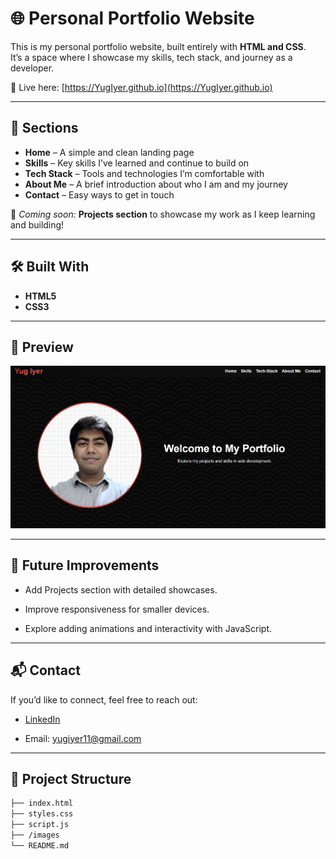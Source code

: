 # 🌐 Personal Portfolio Website

This is my personal portfolio website, built entirely with **HTML and CSS**.  
It’s a space where I showcase my skills, tech stack, and journey as a developer.  

🚀 Live here: [https://YugIyer.github.io](https://YugIyer.github.io)

---

## 📌 Sections
- **Home** – A simple and clean landing page  
- **Skills** – Key skills I’ve learned and continue to build on  
- **Tech Stack** – Tools and technologies I’m comfortable with  
- **About Me** – A brief introduction about who I am and my journey  
- **Contact** – Easy ways to get in touch  

📂 *Coming soon:* **Projects section** to showcase my work as I keep learning and building!  

---

## 🛠️ Built With
- **HTML5**  
- **CSS3**  

---

## 📸 Preview
![Portfolio Preview](./screenshot.png)  

---

## 🚧 Future Improvements

- Add Projects section with detailed showcases.

- Improve responsiveness for smaller devices.

- Explore adding animations and interactivity with JavaScript.

---

## 📬 Contact

If you’d like to connect, feel free to reach out:

- [LinkedIn](https://www.linkedin.com/in/yug-iyer/)

- Email: yugiyer11@gmail.com

---

## 📂 Project Structure
```bash
├── index.html
├── styles.css
├── script.js
├── /images
└── README.md
